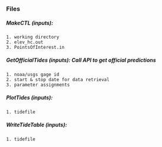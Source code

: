 ### Files

##### MakeCTL (inputs): 
    1. working directory
    2. elev_hc.out
    3. PointsOfInterest.in


##### GetOfficialTides (inputs): Call API to get official predictions
    1. noaa/usgs gage id
    2. start & stop date for data retrieval
    3. parameter assignments


##### PlotTides (inputs): 
    1. tidefile


##### WriteTideTable (inputs): 
    1. tidefile